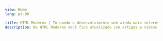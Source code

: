 ```yaml
---
view: Home
lang: pt-BR

title: HTML Moderno | Tornando o desenvolvimento web ainda mais interessante
description: No HTML Moderno você fica atualizado com artigos e vídeos sobre o que tem de mais moderno em HTML5, semântica, acessibilidade, SEO, UX e performance web.

---
```

